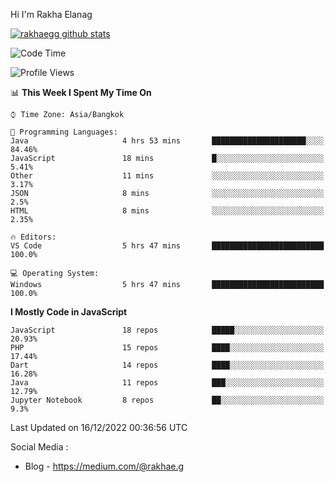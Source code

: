 Hi I'm Rakha Elanag


[![rakhaegg github stats](https://github-readme-stats.vercel.app/api?username=rakhaegg)](https://github.com/rakhaegg/rakhaegg)




<!--START_SECTION:waka-->
![Code Time](http://img.shields.io/badge/Code%20Time-1%2C093%20hrs%2054%20mins-blue)

![Profile Views](http://img.shields.io/badge/Profile%20Views-0-blue)

📊 **This Week I Spent My Time On** 

```text
⌚︎ Time Zone: Asia/Bangkok

💬 Programming Languages: 
Java                     4 hrs 53 mins       █████████████████████░░░░   84.46% 
JavaScript               18 mins             █░░░░░░░░░░░░░░░░░░░░░░░░   5.41% 
Other                    11 mins             ░░░░░░░░░░░░░░░░░░░░░░░░░   3.17% 
JSON                     8 mins              ░░░░░░░░░░░░░░░░░░░░░░░░░   2.5% 
HTML                     8 mins              ░░░░░░░░░░░░░░░░░░░░░░░░░   2.35%

🔥 Editors: 
VS Code                  5 hrs 47 mins       █████████████████████████   100.0%

💻 Operating System: 
Windows                  5 hrs 47 mins       █████████████████████████   100.0%

```

**I Mostly Code in JavaScript** 

```text
JavaScript               18 repos            █████░░░░░░░░░░░░░░░░░░░░   20.93% 
PHP                      15 repos            ████░░░░░░░░░░░░░░░░░░░░░   17.44% 
Dart                     14 repos            ████░░░░░░░░░░░░░░░░░░░░░   16.28% 
Java                     11 repos            ███░░░░░░░░░░░░░░░░░░░░░░   12.79% 
Jupyter Notebook         8 repos             ██░░░░░░░░░░░░░░░░░░░░░░░   9.3%

```



 Last Updated on 16/12/2022 00:36:56 UTC
<!--END_SECTION:waka-->

Social Media : 
- Blog - https://medium.com/@rakhae.g
